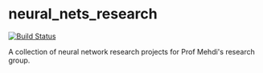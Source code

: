 # neural_nets_research
[![Build Status](https://travis-ci.com/hmc-cs-mdrissi/neural_nets_research.svg?branch=master)](https://travis-ci.com/hmc-cs-mdrissi/neural_nets_research)

A collection of neural network research projects for Prof Mehdi's research group.
